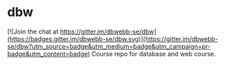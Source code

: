 # dbw

[![Join the chat at https://gitter.im/dbwebb-se/dbw](https://badges.gitter.im/dbwebb-se/dbw.svg)](https://gitter.im/dbwebb-se/dbw?utm_source=badge&utm_medium=badge&utm_campaign=pr-badge&utm_content=badge)
Course repo for database and web course.
